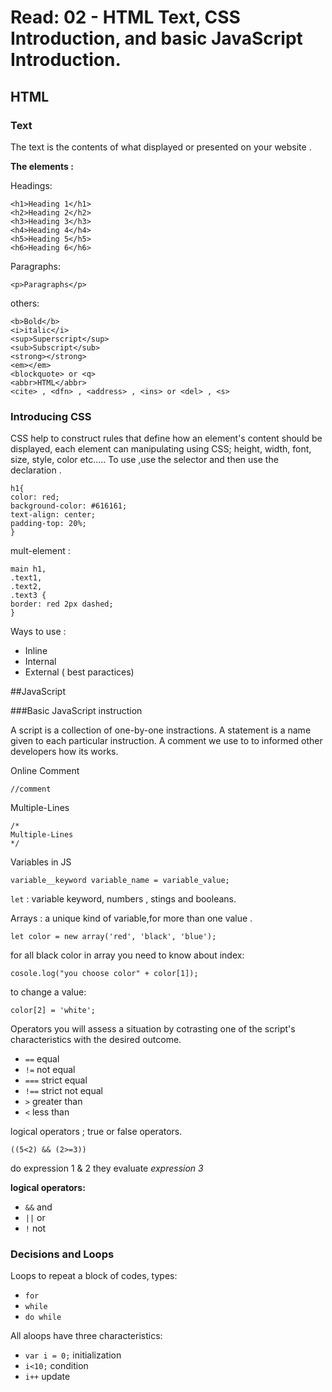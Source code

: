 # Read: 02 - HTML Text, CSS Introduction, and basic JavaScript Introduction.

## HTML 

### Text 

The text is the contents of what displayed or presented on your website .

**The elements :**

Headings:
```
<h1>Heading 1</h1>
<h2>Heading 2</h2>
<h3>Heading 3</h3>
<h4>Heading 4</h4>
<h5>Heading 5</h5>
<h6>Heading 6</h6>
```

Paragraphs:
```
<p>Paragraphs</p>
```

others:
```
<b>Bold</b>
<i>italic</i>
<sup>Superscript</sup>
<sub>Subscript</sub>
<strong></strong>
<em></em>
<blockquote> or <q>
<abbr>HTML</abbr>
<cite> , <dfn> , <address> , <ins> or <del> , <s>
```

### Introducing CSS

CSS help to construct rules that define how an element's content should be displayed, each element can manipulating using CSS;
height, width, font, size, style, color etc.....
To use ,use the selector and then use the declaration .
```
h1{
color: red;
background-color: #616161;
text-align: center;
padding-top: 20%;
}
```
mult-element :
```
main h1,
.text1,
.text2,
.text3 {
border: red 2px dashed;
}
```

Ways to use :
* Inline 
* Internal
* External ( best paractices)

##JavaScript 

###Basic JavaScript instruction

A script is a collection of one-by-one instractions.
A statement is a name given to each particular instruction.
A comment we use to to informed other developers how its works.

Online Comment 
```
//comment 
```
Multiple-Lines
```
/*
Multiple-Lines
*/
```
Variables in JS 
```
variable__keyword variable_name = variable_value;
```
`let` : variable keyword, numbers , stings and booleans.

Arrays : a unique kind of variable,for more than one value .
```
let color = new array('red', 'black', 'blue');
```
for all black color in array you need to know about index:
```
cosole.log("you choose color" + color[1]);
```
to change a value:
```
color[2] = 'white';
```
Operators you will assess a situation by cotrasting one of the script's characteristics with the desired outcome.

* `==` equal
* `!=` not equal
* `===` strict equal
* `!==` strict not equal
* `>` greater than
* `<` less than

logical operators ; true or false operators.
```
((5<2) && (2>=3)) 
```
do expression 1 & 2 they evaluate *expression 3*

**logical operators:**

* `&&` and
* `||` or
* `!` not

### Decisions and Loops

Loops to repeat a block of codes, types:

* `for`
* `while` 
* `do while`

All aloops have three characteristics:

* `var i = 0;`  initialization
* `i<10;`       condition
* `i++`         update


























































































































 